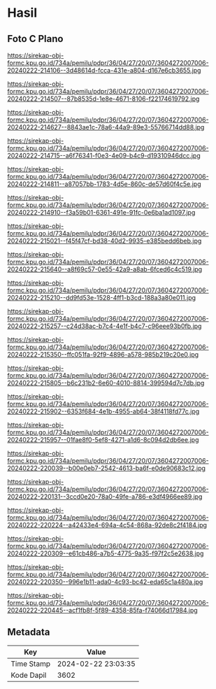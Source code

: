 # Hasil

## Foto C Plano

https://sirekap-obj-formc.kpu.go.id/734a/pemilu/pdpr/36/04/27/20/07/3604272007006-20240222-214106--3d48614d-fcca-431e-a804-d167e6cb3655.jpg

https://sirekap-obj-formc.kpu.go.id/734a/pemilu/pdpr/36/04/27/20/07/3604272007006-20240222-214507--87b8535d-1e8e-4671-8106-f22174619792.jpg

https://sirekap-obj-formc.kpu.go.id/734a/pemilu/pdpr/36/04/27/20/07/3604272007006-20240222-214627--8843ae1c-78a6-44a9-89e3-55766714dd88.jpg

https://sirekap-obj-formc.kpu.go.id/734a/pemilu/pdpr/36/04/27/20/07/3604272007006-20240222-214715--a6f76341-f0e3-4e09-b4c9-d19310946dcc.jpg

https://sirekap-obj-formc.kpu.go.id/734a/pemilu/pdpr/36/04/27/20/07/3604272007006-20240222-214811--a87057bb-1783-4d5e-860c-de57d60f4c5e.jpg

https://sirekap-obj-formc.kpu.go.id/734a/pemilu/pdpr/36/04/27/20/07/3604272007006-20240222-214910--f3a59b01-6361-491e-91fc-0e6ba1ad1097.jpg

https://sirekap-obj-formc.kpu.go.id/734a/pemilu/pdpr/36/04/27/20/07/3604272007006-20240222-215021--f45f47cf-bd38-40d2-9935-e385bedd6beb.jpg

https://sirekap-obj-formc.kpu.go.id/734a/pemilu/pdpr/36/04/27/20/07/3604272007006-20240222-215640--a8f69c57-0e55-42a9-a8ab-6fced6c4c519.jpg

https://sirekap-obj-formc.kpu.go.id/734a/pemilu/pdpr/36/04/27/20/07/3604272007006-20240222-215210--dd9fd53e-1528-4ff1-b3cd-188a3a80e011.jpg

https://sirekap-obj-formc.kpu.go.id/734a/pemilu/pdpr/36/04/27/20/07/3604272007006-20240222-215257--c24d38ac-b7c4-4e1f-b4c7-c96eee93b0fb.jpg

https://sirekap-obj-formc.kpu.go.id/734a/pemilu/pdpr/36/04/27/20/07/3604272007006-20240222-215350--ffc051fa-92f9-4896-a578-985b219c20e0.jpg

https://sirekap-obj-formc.kpu.go.id/734a/pemilu/pdpr/36/04/27/20/07/3604272007006-20240222-215805--b6c231b2-6e60-4010-8814-399594d7c7db.jpg

https://sirekap-obj-formc.kpu.go.id/734a/pemilu/pdpr/36/04/27/20/07/3604272007006-20240222-215902--6353f684-4e1b-4955-ab64-38f4118fd77c.jpg

https://sirekap-obj-formc.kpu.go.id/734a/pemilu/pdpr/36/04/27/20/07/3604272007006-20240222-215957--01fae8f0-5ef8-4271-a1d6-8c094d2db6ee.jpg

https://sirekap-obj-formc.kpu.go.id/734a/pemilu/pdpr/36/04/27/20/07/3604272007006-20240222-220039--b00e0eb7-2542-4613-ba6f-e0de90683c12.jpg

https://sirekap-obj-formc.kpu.go.id/734a/pemilu/pdpr/36/04/27/20/07/3604272007006-20240222-220131--3ccd0e20-78a0-49fe-a786-e3df4966ee89.jpg

https://sirekap-obj-formc.kpu.go.id/734a/pemilu/pdpr/36/04/27/20/07/3604272007006-20240222-220224--a42433e4-694a-4c54-868a-92de8c2f4184.jpg

https://sirekap-obj-formc.kpu.go.id/734a/pemilu/pdpr/36/04/27/20/07/3604272007006-20240222-220309--e61cb486-a7b5-4775-9a35-f97f2c5e2638.jpg

https://sirekap-obj-formc.kpu.go.id/734a/pemilu/pdpr/36/04/27/20/07/3604272007006-20240222-220350--996e1b11-ada0-4c93-bc42-eda65c1a480a.jpg

https://sirekap-obj-formc.kpu.go.id/734a/pemilu/pdpr/36/04/27/20/07/3604272007006-20240222-220445--acf1fb8f-5f89-4358-85fa-f74066d17984.jpg


## Metadata

| Key        | Value               |
| ---------- | ------------------- |
| Time Stamp | 2024-02-22 23:03:35 |
| Kode Dapil | 3602                |



